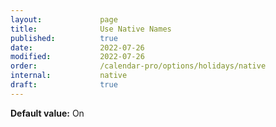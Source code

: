 ```yaml
---
layout:             page
title:              Use Native Names
published:          true
date:               2022-07-26
modified:           2022-07-26
order:              /calendar-pro/options/holidays/native
internal:           native
draft:              true
---
```

**Default value:** On
